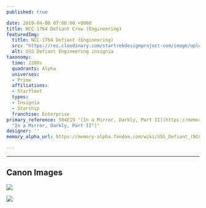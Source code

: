 ```yaml
---
published: true

date: 2019-04-08 07:00:00 +0000
title: NCC-1764 Defiant Crew (Engineering)
featuredImg:
  title: NCC-1764 Defiant (Engineering)
  src: "https://res.cloudinary.com/startrekdesignproject-com/image/upload/v1554860740/NCC-1764Defiant_Engineering.png"
  alt: USS Defiant Engineering insignia
taxonomy:
  time: 2200s
  quadrants: Alpha
  universes:
  - Prime
  affiliations:
  - Starfleet
  types:
  - Insignia
  - Starship
  franchise: Enterprise
primary_reference: S04E19 "[In a Mirror, Darkly, Part II](https://memory-alpha.fandom.com/wiki/In_a_Mirror,_Darkly,_Part_II
  "In a Mirror, Darkly, Part II")"
designer: ''
memory_alpha_url: https://memory-alpha.fandom.com/wiki/USS_Defiant_(NCC-1764)

---
```

___
## Canon Images

![](https://res.cloudinary.com/startrekdesignproject-com/image/upload/v1554772613/NCC-1764Defiant_Engineering_2.jpg)

![](https://res.cloudinary.com/startrekdesignproject-com/image/upload/v1554772613/NCC-1764Defiant_Engineering_1.jpg)